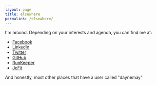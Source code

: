 ```yaml
---
layout: page
title: elsewhere
permalink: /elsewhere/
---
```


I'm around. Depending on your interests and agenda, you can find me at:

* [Facebook](https://facebook.com/daynemay)
* [LinkedIn](https://linkedin.com/daynemay) 
* [Twitter](https://twitter.com/daynemay)
* [GitHub](https://github.com/daynemay)
* [RunKeeper](http://runkeeper.com/user/daynemay)
* [JeFit](http://www.jefit.com/376198)

And honestly, most other places that have a user called "daynemay"
